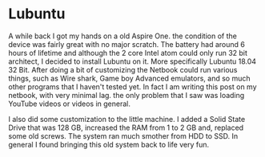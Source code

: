 
# Lubuntu 
A while back I got my hands on a old Aspire One. the condition of the device was fairly great with no major scratch. The battery had around 6 hours of lifetime and although the 2 core Intel atom could only run 32 bit architect, I decided to install Lubuntu on it. More specifically Lubuntu 18.04 32 Bit. After doing a bit of customizing the Netbook could run various things, such as Wire shark, Game boy Advanced emulators, and so much other programs that I haven't tested yet. In fact I am writing this post on my netbook, with very minimal lag. the only problem that I saw was loading YouTube videos or videos in general. 

I also did some customization to the little machine. I added a Solid State Drive that was 128 GB, increased the RAM from 1 to 2 GB and, replaced some old screws. The system ran much smother from HDD to SSD. In general I found bringing this old system back to life very fun. 
